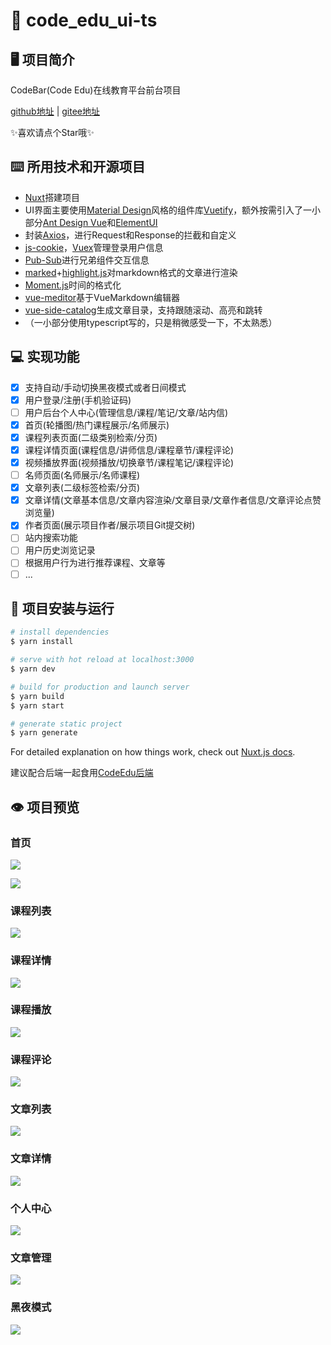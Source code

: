 # 🏫 code_edu_ui-ts

## 🖥 项目简介

CodeBar(Code Edu)在线教育平台前台项目

[github地址](https://github.com/jzhmcoo1/code_edu_ui) | [gitee地址](https://gitee.com/jzhmcoo1/code_edu_ui_new)

✨喜欢请点个Star哦✨

## ⌨️ 所用技术和开源项目

- [Nuxt](https://www.nuxtjs.cn/)搭建项目
- UI界面主要使用[Material Design](https://material.io/design)风格的组件库[Vuetify](https://vuetifyjs.com/en/)，额外按需引入了一小部分[Ant Design Vue](https://www.antdv.com/docs/vue/introduce-cn/)和[ElementUI](https://element.eleme.cn/#/zh-CN)
- 封装[Axios](https://github.com/axios/axios)，进行Request和Response的拦截和自定义
- [js-cookie](https://github.com/js-cookie/js-cookie)，[Vuex](https://vuex.vuejs.org/zh/guide/state.html)管理登录用户信息
- [Pub-Sub](https://github.com/mroderick/PubSubJS#readme)进行兄弟组件交互信息
- [marked](https://github.com/markedjs/marked)+[highlight.js](https://highlightjs.org/)对markdown格式的文章进行渲染
- [Moment.js](http://momentjs.cn/)时间的格式化
- [vue-meditor](https://github.com/zhaoxuhui1122/vue-markdown)基于VueMarkdown编辑器
- [vue-side-catalog](https://github.com/yaowei9363/vue-side-catalog)生成文章目录，支持跟随滚动、高亮和跳转
- （一小部分使用typescript写的，只是稍微感受一下，不太熟悉）

## 💻 实现功能

- [x] 支持自动/手动切换黑夜模式或者日间模式
- [x] 用户登录/注册(手机验证码)
- [ ] 用户后台个人中心(管理信息/课程/笔记/文章/站内信)
- [x] 首页(轮播图/热门课程展示/名师展示)
- [x] 课程列表页面(二级类别检索/分页)
- [x] 课程详情页面(课程信息/讲师信息/课程章节/课程评论)
- [x] 视频播放界面(视频播放/切换章节/课程笔记/课程评论)
- [ ] 名师页面(名师展示/名师课程)
- [x] 文章列表(二级标签检索/分页)
- [x] 文章详情(文章基本信息/文章内容渲染/文章目录/文章作者信息/文章评论点赞浏览量)
- [x] 作者页面(展示项目作者/展示项目Git提交树)
- [ ] 站内搜索功能
- [ ] 用户历史浏览记录
- [ ] 根据用户行为进行推荐课程、文章等
- [ ] ...

## 🔨 项目安装与运行

```bash
# install dependencies
$ yarn install

# serve with hot reload at localhost:3000
$ yarn dev

# build for production and launch server
$ yarn build
$ yarn start

# generate static project
$ yarn generate
```

For detailed explanation on how things work, check out [Nuxt.js docs](https://nuxtjs.org).

建议配合后端一起食用[CodeEdu后端](https://gitee.com/paradox_hyw/code_edu)

## 👁 项目预览

### 首页

![](https://jzhmcoo1-1258918430.cos.ap-shanghai.myqcloud.com/code_edu_ui_pic/index-pic.png)

![](https://jzhmcoo1-1258918430.cos.ap-shanghai.myqcloud.com/code_edu_ui_pic/index.png)

### 课程列表

![](https://jzhmcoo1-1258918430.cos.ap-shanghai.myqcloud.com/code_edu_ui_pic/course-index.png)

### 课程详情

![](https://jzhmcoo1-1258918430.cos.ap-shanghai.myqcloud.com/code_edu_ui_pic/course-id.png)

### 课程播放

![](https://jzhmcoo1-1258918430.cos.ap-shanghai.myqcloud.com/code_edu_ui_pic/player.png)

### 课程评论

![](https://jzhmcoo1-1258918430.cos.ap-shanghai.myqcloud.com/code_edu_ui_pic/course-comment.png)

### 文章列表

![](https://jzhmcoo1-1258918430.cos.ap-shanghai.myqcloud.com/code_edu_ui_pic/article-index.png)

### 文章详情

![](https://jzhmcoo1-1258918430.cos.ap-shanghai.myqcloud.com/code_edu_ui_pic/article-id.png)

### 个人中心

![](https://jzhmcoo1-1258918430.cos.ap-shanghai.myqcloud.com/code_edu_ui_pic/ucenter-info.png)

### 文章管理

![](https://jzhmcoo1-1258918430.cos.ap-shanghai.myqcloud.com/markdown/20210430130745-ucenter-article.png)

### 黑夜模式

![](https://jzhmcoo1-1258918430.cos.ap-shanghai.myqcloud.com/code_edu_ui_pic/dark-mode.png)

